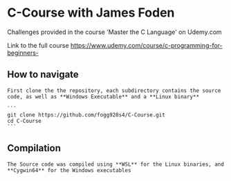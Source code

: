 ﻿# C-Course with James Foden
Challenges provided in the course 'Master the C Language' on Udemy.com

Link to the full course https://www.udemy.com/course/c-programming-for-beginners-

## How to navigate
    First clone the the repository, each subdirectory contains the source code, as well as **Windows Executable** and a **Linux binary**
    
    ```
    git clone https://github.com/fogg928s4/C-Course.git
    cd C-Course
    ```

## Compilation
    The Source code was compiled using **WSL** for the Linux binaries, and **Cygwin64** for the Windows executables

